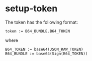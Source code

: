# setup-token

The token has the following format:

```
token := B64_BUNDLE.B64_TOKEN
```

where

```
B64_TOKEN := base64(JSON_RAW_TOKEN)
B64_BUNDLE := base64(Sign(B64_TOKEN))
```
